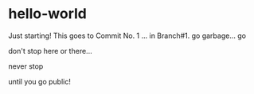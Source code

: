 # hello-world
Just starting!
This goes to Commit No. 1
... in Branch#1.
go garbage...
go

don't stop
here or there...

never stop


until you go public!
